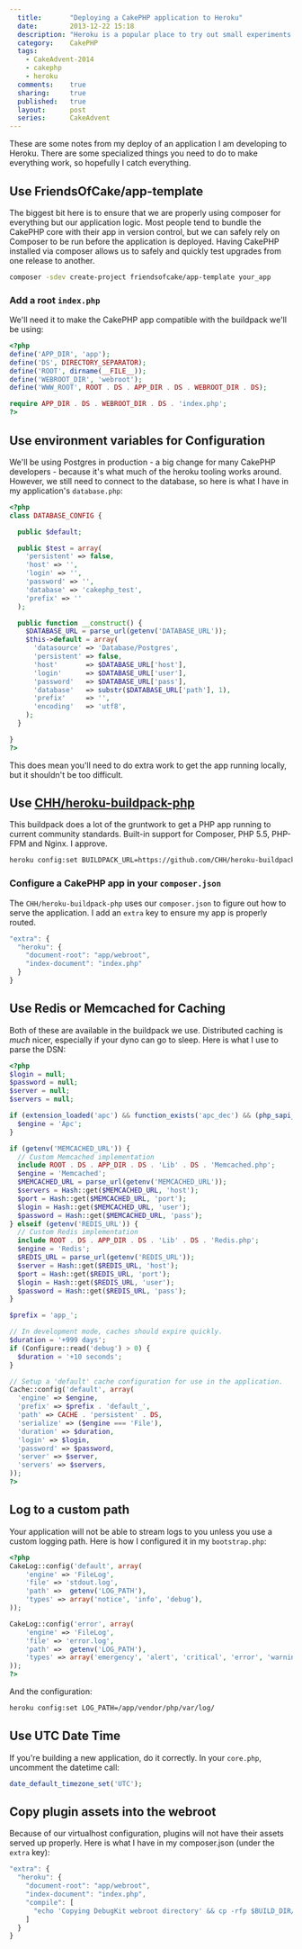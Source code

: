 ```yaml
---
  title:       "Deploying a CakePHP application to Heroku"
  date:        2013-12-22 15:18
  description: "Heroku is a popular place to try out small experiments in CakePHP, so I decided to document the steps necessary for a successful Heroku integration."
  category:    CakePHP
  tags:
    - CakeAdvent-2014
    - cakephp
    - heroku
  comments:    true
  sharing:     true
  published:   true
  layout:      post
  series:      CakeAdvent
---
```


These are some notes from my deploy of an application I am developing to Heroku. There are some specialized things you need to do to make everything work, so hopefully I catch everything.

## Use FriendsOfCake/app-template

The biggest bit here is to ensure that we are properly using composer for everything but our application logic. Most people tend to bundle the CakePHP core with their app in version control, but we can safely rely on Composer to be run before the application is deployed. Having CakePHP installed via composer allows us to safely and quickly test upgrades from one release to another.

```bash
composer -sdev create-project friendsofcake/app-template your_app
```

### Add a root `index.php`

We'll need it to make the CakePHP app compatible with the buildpack we'll be using:

```php
<?php
define('APP_DIR', 'app');
define('DS', DIRECTORY_SEPARATOR);
define('ROOT', dirname(__FILE__));
define('WEBROOT_DIR', 'webroot');
define('WWW_ROOT', ROOT . DS . APP_DIR . DS . WEBROOT_DIR . DS);

require APP_DIR . DS . WEBROOT_DIR . DS . 'index.php';
?>
```

## Use environment variables for Configuration

We'll be using Postgres in production - a big change for many CakePHP developers - because it's what much of the heroku tooling works around. However, we still need to connect to the database, so here is what I have in my application's `database.php`:

```php
<?php
class DATABASE_CONFIG {

  public $default;

  public $test = array(
    'persistent' => false,
    'host' => '',
    'login' => '',
    'password' => '',
    'database' => 'cakephp_test',
    'prefix' => ''
  );

  public function __construct() {
    $DATABASE_URL = parse_url(getenv('DATABASE_URL'));
    $this->default = array(
      'datasource' => 'Database/Postgres',
      'persistent' => false,
      'host'       => $DATABASE_URL['host'],
      'login'      => $DATABASE_URL['user'],
      'password'   => $DATABASE_URL['pass'],
      'database'   => substr($DATABASE_URL['path'], 1),
      'prefix'     => '',
      'encoding'   => 'utf8',
    );
  }

}
?>
```

This does mean you'll need to do extra work to get the app running locally, but it shouldn't be too difficult.

## Use [CHH/heroku-buildpack-php](https://github.com/CHH/heroku-buildpack-php)

This buildpack does a lot of the gruntwork to get a PHP app running to current community standards. Built-in support for Composer, PHP 5.5, PHP-FPM and Nginx. I approve.

```bash
heroku config:set BUILDPACK_URL=https://github.com/CHH/heroku-buildpack-php
```

### Configure a CakePHP app in your `composer.json`

The `CHH/heroku-buildpack-php` uses our `composer.json` to figure out how to serve the application. I add an `extra` key to ensure my app is properly routed.

```javascript
"extra": {
  "heroku": {
    "document-root": "app/webroot",
    "index-document": "index.php"
  }
}
```

## Use Redis or Memcached for Caching

Both of these are available in the buildpack we use. Distributed caching is *much* nicer, especially if your dyno can go to sleep. Here is what I use to parse the DSN:

```php
<?php
$login = null;
$password = null;
$server = null;
$servers = null;

if (extension_loaded('apc') && function_exists('apc_dec') && (php_sapi_name() !== 'cli')) {
  $engine = 'Apc';
}

if (getenv('MEMCACHED_URL')) {
  // Custom Memcached implementation
  include ROOT . DS . APP_DIR . DS . 'Lib' . DS . 'Memcached.php';
  $engine = 'Memcached';
  $MEMCACHED_URL = parse_url(getenv('MEMCACHED_URL'));
  $servers = Hash::get($MEMCACHED_URL, 'host');
  $port = Hash::get($MEMCACHED_URL, 'port');
  $login = Hash::get($MEMCACHED_URL, 'user');
  $password = Hash::get($MEMCACHED_URL, 'pass');
} elseif (getenv('REDIS_URL')) {
  // Custom Redis implementation
  include ROOT . DS . APP_DIR . DS . 'Lib' . DS . 'Redis.php';
  $engine = 'Redis';
  $REDIS_URL = parse_url(getenv('REDIS_URL'));
  $server = Hash::get($REDIS_URL, 'host');
  $port = Hash::get($REDIS_URL, 'port');
  $login = Hash::get($REDIS_URL, 'user');
  $password = Hash::get($REDIS_URL, 'pass');
}

$prefix = 'app_';

// In development mode, caches should expire quickly.
$duration = '+999 days';
if (Configure::read('debug') > 0) {
  $duration = '+10 seconds';
}

// Setup a 'default' cache configuration for use in the application.
Cache::config('default', array(
  'engine' => $engine,
  'prefix' => $prefix . 'default_',
  'path' => CACHE . 'persistent' . DS,
  'serialize' => ($engine === 'File'),
  'duration' => $duration,
  'login' => $login,
  'password' => $password,
  'server' => $server,
  'servers' => $servers,
));
?>
```

## Log to a custom path

Your application will not be able to stream logs to you unless you use a custom logging path. Here is how I configured it in my `bootstrap.php`:

```php
<?php
CakeLog::config('default', array(
    'engine' => 'FileLog',
    'file' => 'stdout.log',
    'path' =>  getenv('LOG_PATH'),
    'types' => array('notice', 'info', 'debug'),
));

CakeLog::config('error', array(
    'engine' => 'FileLog',
    'file' => 'error.log',
    'path' =>  getenv('LOG_PATH'),
    'types' => array('emergency', 'alert', 'critical', 'error', 'warning'),
));
?>
```

And the configuration:

```bash
heroku config:set LOG_PATH=/app/vendor/php/var/log/
```

## Use UTC Date Time

If you're building a new application, do it correctly. In your `core.php`, uncomment the datetime call:

```php
date_default_timezone_set('UTC');
```

## Copy plugin assets into the webroot

Because of our virtualhost configuration, plugins will not have their assets served up properly. Here is what I have in my composer.json (under the `extra` key):

```javascript
"extra": {
  "heroku": {
    "document-root": "app/webroot",
    "index-document": "index.php",
    "compile": [
      "echo 'Copying DebugKit webroot directory' && cp -rfp $BUILD_DIR/Plugin/DebugKit/webroot $BUILD_DIR/app/webroot/debug_kit"
    ]
  }
}
```
